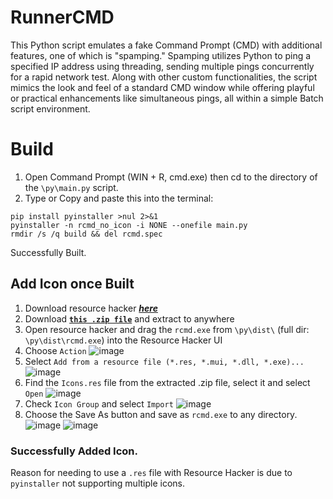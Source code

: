 # RunnerCMD
This Python script emulates a fake Command Prompt (CMD) with additional features, one of which is "spamping." Spamping utilizes Python to ping a specified IP address using threading, sending multiple pings concurrently for a rapid network test. Along with other custom functionalities, the script mimics the look and feel of a standard CMD window while offering playful or practical enhancements like simultaneous pings, all within a simple Batch script environment.

# Build
1. Open Command Prompt (WIN + R, cmd.exe) then cd to the directory of the `\py\main.py` script.
2. Type or Copy and paste this into the terminal:
```
pip install pyinstaller >nul 2>&1
pyinstaller -n rcmd_no_icon -i NONE --onefile main.py
rmdir /s /q build && del rcmd.spec
```

Successfully Built.

## Add Icon once Built

1. Download resource hacker [***here***](https://www.angusj.com/resourcehacker/)
2. Download [**`this .zip file`**](https://www.anonfile.la/39a750) and extract to anywhere
3. Open resource hacker and drag the `rcmd.exe` from `\py\dist\` (full dir: `\py\dist\rcmd.exe`) into the Resource Hacker UI
4. Choose `Action`
![image](https://github.com/user-attachments/assets/0efc5483-08ce-462b-807d-3b0544959c64)
5. Select `Add from a resource file (*.res, *.mui, *.dll, *.exe)...`
![image](https://github.com/user-attachments/assets/360e0df7-f94c-490e-b373-47ef75343f6e)
6. Find the `Icons.res` file from the extracted .zip file, select it and select `Open`
![image](https://github.com/user-attachments/assets/be7b6cf3-f919-4eb2-88e7-8e66aa2cf851)
7. Check `Icon Group` and select `Import`
![image](https://github.com/user-attachments/assets/a4efa1b8-375c-45dd-87bf-171945ab3ce1)
8. Choose the Save As button and save as `rcmd.exe` to any directory.
![image](https://github.com/user-attachments/assets/75866797-3e31-4035-b9ea-2ec083b61983)
![image](https://github.com/user-attachments/assets/8b059edf-d0ac-4136-a318-2d95dd4221da)

### Successfully Added Icon.
Reason for needing to use a `.res` file with Resource Hacker is due to `pyinstaller` not supporting multiple icons.
